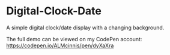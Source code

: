 # Digital-Clock-Date
A simple digital clock/date display with a changing background.

The full demo can be viewed on my CodePen account:
https://codepen.io/ALMcinnis/pen/dyXaXra

